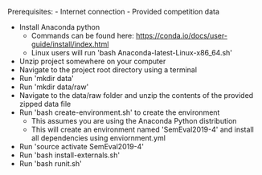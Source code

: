 Prerequisites:
    - Internet connection
    - Provided competition data

- Install Anaconda python
    - Commands can be found here: https://conda.io/docs/user-guide/install/index.html
    - Linux users will run 'bash Anaconda-latest-Linux-x86_64.sh'
- Unzip project somewhere on your computer
- Navigate to the project root directory using a terminal
- Run 'mkdir data'
- Run 'mkdir data/raw'
- Navigate to the data/raw folder and unzip the contents of the provided zipped data file
- Run 'bash create-environment.sh' to create the environment
    - This assumes you are using the Anaconda Python distribution
    - This will create an environment named 'SemEval2019-4' and install all dependencies using enviornment.yml
- Run 'source activate SemEval2019-4'
- Run 'bash install-externals.sh'
- Run 'bash runit.sh'